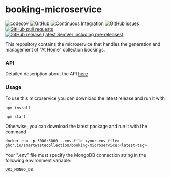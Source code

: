 # booking-microservice
[![codecov](https://codecov.io/gh/SmartWasteCollection/booking-microservice/branch/main/graph/badge.svg?token=956ZL89Z2E)](https://codecov.io/gh/SmartWasteCollection/booking-microservice)
[![GitHub](https://img.shields.io/github/license/SmartWasteCollection/booking-microservice)](/LICENSE)
[![Continuous Integration](https://github.com/SmartWasteCollection/booking-microservice/actions/workflows/cd.yml/badge.svg?event=push)](https://github.com/SmartWasteCollection/booking-microservice/actions/workflows/cd.yml)
[![GitHub issues](https://img.shields.io/github/issues-raw/SmartWasteCollection/booking-microservice?style=plastic)](https://github.com/SmartWasteCollection/booking-microservice/issues)
[![GitHub pull requests](https://img.shields.io/github/issues-pr-raw/SmartWasteCollection/booking-microservice?style=plastic)](https://github.com/SmartWasteCollection/booking-microservice/pulls)
[![GitHub release (latest SemVer including pre-releases)](https://img.shields.io/github/v/release/SmartWasteCollection/booking-microservice?include_prereleases&style=plastic)](https://github.com/SmartWasteCollection/booking-microservice/releases)

This repository contains the microservice that handles the generation and management of "At Home" collection bookings.

### API
Detailed description about the API [here](https://app.swaggerhub.com/apis/MARTASPADONI2/BookingsAPI/1.0.0)

### Usage
To use this microservice you can download the latest release and run it with
```
npm install

npm start
```

Otherwise, you can download the latest package and run it with the command
```
docker run -p 3000:3000 --env-file <your-env-file> ghcr.io/smartwastecollection/booking-microservice:<latest-tag>
```
Your ".env" file must specify the MongoDB connection string in the following environment variable:
```
URI_MONGO_DB
```
